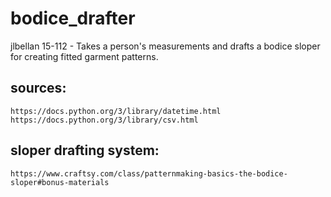 # bodice_drafter
jlbellan 15-112 - Takes a person's measurements and drafts a bodice sloper for creating fitted garment patterns.



## sources:
    https://docs.python.org/3/library/datetime.html
    https://docs.python.org/3/library/csv.html

## sloper drafting system:
    https://www.craftsy.com/class/patternmaking-basics-the-bodice-sloper#bonus-materials

